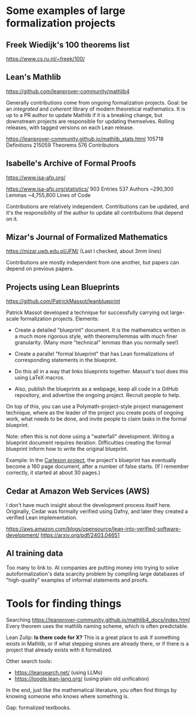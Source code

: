 # Some examples of large formalization projects

## Freek Wiedijk's 100 theorems list

https://www.cs.ru.nl/~freek/100/

## Lean's Mathlib
https://github.com/leanprover-community/mathlib4

Generally contributions come from ongoing formalization projects.
Goal: be an *integrated* and *coherent* library of
modern theoretical mathematics.
It is up to a PR author to update Mathlib if it is a breaking change,
but downstream projects are responsible for updating themselves.
Rolling releases, with tagged versions on each Lean release.

https://leanprover-community.github.io/mathlib_stats.html
105718 Definitions
215059 Theorems
576 Contributors	

## Isabelle's Archive of Formal Proofs

https://www.isa-afp.org/

https://www.isa-afp.org/statistics/
903 Entries
537 Authors
~290,300 Lemmas
~4,755,800 Lines of Code

Contributions are relatively independent.
Contributions can be updated, and it's the responsibility of
the author to update all contributions that depend on it.

## Mizar's Journal of Formalized Mathematics

https://mizar.uwb.edu.pl/JFM/
(Last I checked, about 3mm lines)

Contributions are mostly independent from one another,
but papers can depend on previous papers.

## Projects using Lean Blueprints

https://github.com/PatrickMassot/leanblueprint

Patrick Massot developed a technique for successfully carrying out
large-scale formalization projects. Elements:

- Create a detailed "blueprint" document.
  It is the mathematics written in a much more rigorous style,
  with theorems/lemmas with much finer granularity.
  (Many more "technical" lemmas than you normally see!)

- Create a parallel "formal blueprint" that has Lean formalizations
  of corresponding statements in the blueprint.

- Do this all in a way that links blueprints together.
  Massot's tool does this using LaTeX macros.

- Also, publish the blueprints as a webpage, keep all code in a
  GitHub repository, and advertise the ongoing project.
  Recruit people to help.

On top of this, you can use a Polymath-project-style project management
technique, where as the leader of the project you create posts of
ongoing work, what needs to be done, and invite people to claim tasks
in the formal blueprint.

Note: often this is not done using a "waterfall" development.
Writing a blueprint document requires iteration. Difficulties creating
the formal blueprint inform how to write the original blueprint.

Example: In the [Carleson project](https://florisvandoorn.com/carleson/),
the project's blueprint has eventually become a 160 page document, after
a number of false starts. (If I remember correctly, it started at about
30 pages.)

## Cedar at Amazon Web Services (AWS)

I don't have much insight about the development process itself here.
Originally, Cedar was formally verified using Dafny, and later they
created a verified Lean implementation.

https://aws.amazon.com/blogs/opensource/lean-into-verified-software-development/
https://arxiv.org/pdf/2403.04651

## AI training data

Too many to link to. AI companies are putting money into trying to
solve autoformalization's data scarcity problem by compiling large
databases of "high-quality" examples of informal statements and proofs.

# Tools for finding things

Searching
https://leanprover-community.github.io/mathlib4_docs/index.html
Every theorem uses the mathlib naming scheme, which is often predictable.

Lean Zulip: **Is there code for X?**
This is a great place to ask if something exists in Mathlib,
or if what stepping stones are already there,
or if there is a project that already exists with it formalized.

Other search tools:
* https://leansearch.net/ (using LLMs)
* https://loogle.lean-lang.org/ (using plain old unification)

In the end, just like the mathematical literature,
you often find things by knowing someone who knows where something is.

Gap: formalized textbooks.